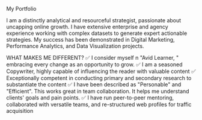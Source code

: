 My Portfolio

I am a distinctly analytical and resourceful strategist, passionate about uncapping online growth. I have extensive enterprise and agency experience working with complex datasets to generate expert actionable strategies. My success has been demonstrated in Digital Marketing, Performance Analytics, and Data Visualization projects.

WHAT MAKES ME DIFFERENT?
✅ I consider myself n "Avid Learner, " embracing every change as an opportunity to grow.
✅ I am a seasoned Copywriter, highly capable of influencing the reader with valuable content
✅ Exceptionally competent in conducting primary and secondary research to substantiate the content
✅ I have been described as "Personable" and "Efficient". This works great in team collaboration. It helps me understand clients' goals and pain points.
✅ I have run peer-to-peer mentoring, collaborated with versatile teams, and re-structured web profiles for traffic acquisition
